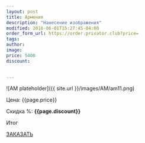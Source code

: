 ```yaml
---
layout: post
title: Армения
description: "Нанесение изображения"
modified: 2016-06-01T15:27:45-04:00
order_form_url: https://order.privator.club?price=
tags: 
author:  
image:
price: 5400
discount:

  
---
```

 ![AM plateholder]({{ site.url }}/images/AM/am11.png) 


<div class="price">
	<p id="price" >Цена: {{page.price}}</p>
	<p id="discount"> Скидка %: <b id="discountval"> {{page.discount}} </b></p>
	<p id="summ"> Итог </p>
</div>

<p class="buttond"><a href="{{page.order_form_url}}{{page.price}}&" target="_self">ЗАКАЗАТЬ</a></p>
    
